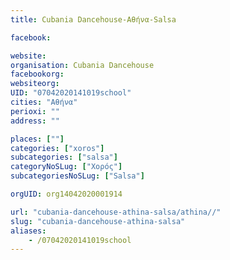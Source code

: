 ```yaml
---
title: Cubania Dancehouse-Αθήνα-Salsa

facebook:

website:
organisation: Cubania Dancehouse
facebookorg:
websiteorg:
UID: "07042020141019school"
cities: "Αθήνα"
perioxi: ""
address: ""

places: [""]
categories: ["xoros"]
subcategories: ["salsa"]
categoryNoSLug: ["Χορός"]
subcategoriesNoSLug: ["Salsa"]

orgUID: org14042020001914

url: "cubania-dancehouse-athina-salsa/athina//"
slug: "cubania-dancehouse-athina-salsa"
aliases:
    - /07042020141019school
---
```





